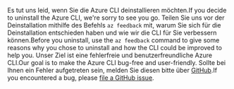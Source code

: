 <span data-ttu-id="23a5a-101">Es tut uns leid, wenn Sie die Azure CLI deinstallieren möchten.</span><span class="sxs-lookup"><span data-stu-id="23a5a-101">If you decide to uninstall the Azure CLI, we're sorry to see you go.</span></span> <span data-ttu-id="23a5a-102">Teilen Sie uns vor der Deinstallation mithilfe des Befehls `az feedback` mit, warum Sie sich für die Deinstallation entschieden haben und wie wir die CLI für Sie verbessern können.</span><span class="sxs-lookup"><span data-stu-id="23a5a-102">Before you uninstall, use the `az feedback` command to give some reasons why you chose to uninstall and how the CLI could be improved to help you.</span></span> <span data-ttu-id="23a5a-103">Unser Ziel ist eine fehlerfreie und benutzerfreundliche Azure CLI.</span><span class="sxs-lookup"><span data-stu-id="23a5a-103">Our goal is to make the Azure CLI bug-free and user-friendly.</span></span> <span data-ttu-id="23a5a-104">Sollte bei Ihnen ein Fehler aufgetreten sein, melden Sie diesen bitte über [GitHub](https://github.com/Azure/azure-cli/issues).</span><span class="sxs-lookup"><span data-stu-id="23a5a-104">If you encountered a bug, please [file a GitHub issue](https://github.com/Azure/azure-cli/issues).</span></span>
